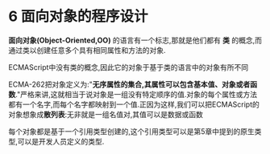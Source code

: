 # 6 面向对象的程序设计

**面向对象(Object-Oriented,OO)** 的语言有一个标志,那就是他们都有 **类** 的概念,而通过类以创建任意多个具有相同属性和方法的对象.

ECMAScript中没有类的概念,因此它的对象于基于类的语言中的对象有所不同

ECMA-262把对象定义为:"**无序属性的集合,其属性可以包含基本值、对象或者函数**."严格来讲,这就相当于说对象是一组没有特定顺序的值.对象的每个属性或方法都有一个名字,而每个名字都映射到一个值.正因为这样,我们可以把ECMAScript的对象想象成**散列表**:无非就是一组名值对,其值可以是数据或函数

每个对象都是基于一个引用类型创建的,这个引用类型可以是第5章中提到的原生类型,可以是开发人员定义的类型.
